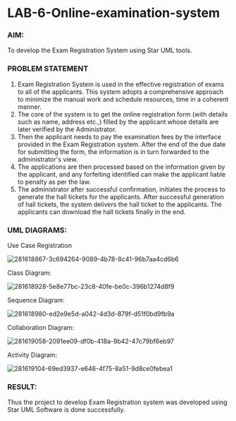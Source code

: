 # LAB-6-Online-examination-system
### AIM:
To develop the Exam Registration System using Star UML tools.
### PROBLEM STATEMENT
1. Exam Registration System is used in the effective registration of exams to all of the
applicants. This system adopts a comprehensive approach to minimize the manual work and
schedule resources, time in a coherent manner.
2. The core of the system is to get the online registration form (with details such as name,
address etc.,) filled by the applicant whose details are later verified by the Administrator.
3. Then the applicant needs to pay the examination fees by the interface provided in the
Exam Registration system. After the end of the due date for submitting the form, the
information is in turn forwarded to the administrator's view.
4. The applications are then processed based on the information given by the applicant,
and any forfeiting identified can make the applicant liable to penalty as per the law.
5. The administrator after successful confirmation, initiates the process to generate the
hall tickets for the applicants. After successful generation of hall tickets, the system delivers
the hall ticket to the applicants. The applicants can download the hall tickets finally in the end.
### UML DIAGRAMS:

Use Case Registration

![281618867-3c694264-9089-4b78-8c41-96b7aa4cd6b6](https://github.com/prithviraj5703/LAB-6-Online-examination-system/assets/121418418/e63a2f5f-412e-4e2a-8a75-e43267a5b0e4)

Class Diagram:

![281618928-5e8e77bc-23c8-40fe-be0c-396b1274d8f9](https://github.com/prithviraj5703/LAB-6-Online-examination-system/assets/121418418/ade2d5ec-50af-47db-a692-f5184e689fd8)

Sequence Diagram:

![281618980-ed2e9e5d-a042-4d3d-879f-d51f0bd9fb9a](https://github.com/prithviraj5703/LAB-6-Online-examination-system/assets/121418418/a0cb851a-6c1a-4df7-919c-540e4ca2356c)

Collaboration Diagram:

![281619058-2091ee09-df0b-418a-9b42-47c79bf6eb97](https://github.com/prithviraj5703/LAB-6-Online-examination-system/assets/121418418/48050582-2b0a-402a-a4fc-993bea42f1a3)

Activity Diagram:

![281619104-69ed3937-e646-4f75-8a51-9d8ce0febea1](https://github.com/prithviraj5703/LAB-6-Online-examination-system/assets/121418418/3be6ad23-c720-4b73-85dc-13a56bc033f6)

### RESULT:
Thus the project to develop Exam Registration system was developed using Star UML
Software is done successfully.
